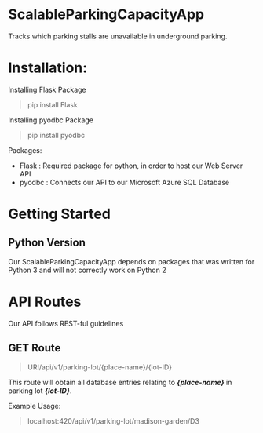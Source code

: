 # ScalableParkingCapacityApp
Tracks which parking stalls are unavailable in underground parking.


# Installation:

Installing Flask Package


>pip install Flask


Installing pyodbc Package


>pip install pyodbc


Packages:
- Flask : Required package for python, in order to host our Web Server API
- pyodbc : Connects our API to our Microsoft Azure SQL Database

# Getting Started

## Python Version

Our ScalableParkingCapacityApp depends on packages that was written for Python 3 and will not correctly work on Python 2


# API Routes

Our API follows REST-ful guidelines

## GET Route

>URI/api/v1/parking-lot/{place-name}/{lot-ID}

This route will obtain all database entries relating to ***{place-name}*** in parking lot ***{lot-ID}***.

Example Usage:

>localhost:420/api/v1/parking-lot/madison-garden/D3





